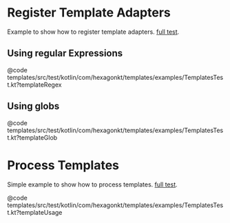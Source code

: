 
# Register Template Adapters
Example to show how to register template adapters.
[full test](https://github.com/hexagonkt/hexagon/blob/master/templates/src/test/kotlin/com/hexagonkt/templates/examples/TemplatesTest.kt).

## Using regular Expressions
@code templates/src/test/kotlin/com/hexagonkt/templates/examples/TemplatesTest.kt?templateRegex

## Using globs
@code templates/src/test/kotlin/com/hexagonkt/templates/examples/TemplatesTest.kt?templateGlob

# Process Templates
Simple example to show how to process templates.
[full test](https://github.com/hexagonkt/hexagon/blob/master/templates/src/test/kotlin/com/hexagonkt/templates/examples/TemplatesTest.kt).

@code templates/src/test/kotlin/com/hexagonkt/templates/examples/TemplatesTest.kt?templateUsage

